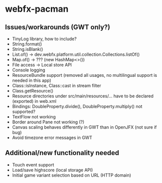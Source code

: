 # webfx-pacman

## Issues/workarounds (GWT only?)
- TinyLog library, how to include?
- String.format()
- String.isBlank()
- List.of() -> dev.webfx.platform.util.collection.Collections.listOf()
- Map.of() -> ??? (new HashMap<>())
- File access -> Local store API
- Console logging
- ResourceBundle support (removed all usages, no multilingual support is needed in this app)
- Class::isInstance, Class::cast in stream filter
- Class.getResource()
- Resource directories under src/main/resources/... have to be declared (exported) in web.xml
- Bindings: DoubleProperty.divide(), DoubleProperty.multiply() not supported?
- TextFlow not working
- Border around Pane not working (?)
- Canvas scaling behaves differently in GWT than in OpenJFX (not sure if bug)
- Avoid timezone error messages in GWT

## Additional/new functionality needed
- Touch event support
- Load/save highscore (local storage API)
- Initial game variant selection based on URL (HTTP domain) 